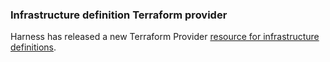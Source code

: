 ### Infrastructure definition Terraform provider

Harness has released a new Terraform Provider [resource for infrastructure definitions](https://registry.terraform.io/providers/harness/harness/latest/docs/resources/platform_infrastructure).
